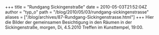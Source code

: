 +++
title = "Rundgang Sickingenstraße"
date = 2010-05-03T21:52:04Z
author = "typ_o"
path = "/blog/2010/05/03/rundgang-sickingenstrasse"
aliases = ["/blog/archives/87-Rundgang-Sickingenstrasse.html"]
+++
Hier die Bilder der gemeinsamen Besichtigung in den Räumen in der
Sickingenstraße, morgen, Di, 4.5.2010 Treffen im Kunsttempel, 19:00.
